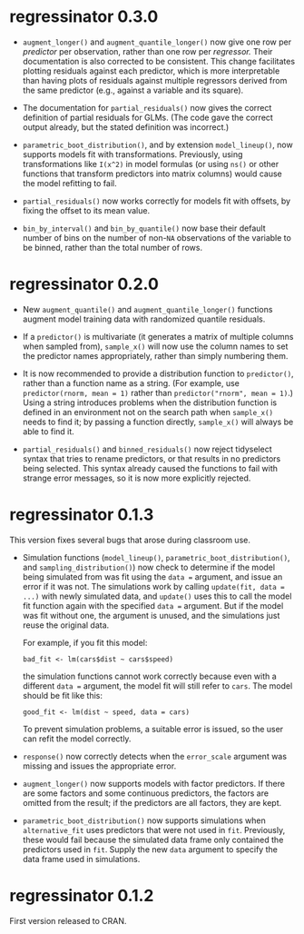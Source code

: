 # regressinator 0.3.0

- `augment_longer()` and `augment_quantile_longer()` now give one row per
  *predictor* per observation, rather than one row per *regressor.* Their
  documentation is also corrected to be consistent. This change facilitates
  plotting residuals against each predictor, which is more interpretable than
  having plots of residuals against multiple regressors derived from the same
  predictor (e.g., against a variable and its square).

- The documentation for `partial_residuals()` now gives the correct definition
  of partial residuals for GLMs. (The code gave the correct output already, but
  the stated definition was incorrect.)

- `parametric_boot_distribution()`, and by extension `model_lineup()`, now
  supports models fit with transformations. Previously, using transformations
  like `I(x^2)` in model formulas (or using `ns()` or other functions that
  transform predictors into matrix columns) would cause the model refitting to
  fail.

- `partial_residuals()` now works correctly for models fit with offsets, by
  fixing the offset to its mean value.

- `bin_by_interval()` and `bin_by_quantile()` now base their default number of
  bins on the number of non-`NA` observations of the variable to be binned,
  rather than the total number of rows.

# regressinator 0.2.0

- New `augment_quantile()` and `augment_quantile_longer()` functions augment
  model training data with randomized quantile residuals.

- If a `predictor()` is multivariate (it generates a matrix of multiple columns
  when sampled from), `sample_x()` will now use the column names to set the
  predictor names appropriately, rather than simply numbering them.

- It is now recommended to provide a distribution function to `predictor()`,
  rather than a function name as a string. (For example, use `predictor(rnorm,
  mean = 1)` rather than `predictor("rnorm", mean = 1)`.) Using a string
  introduces problems when the distribution function is defined in an
  environment not on the search path when `sample_x()` needs to find it; by
  passing a function directly, `sample_x()` will always be able to find it.

- `partial_residuals()` and `binned_residuals()` now reject tidyselect syntax
  that tries to rename predictors, or that results in no predictors being
  selected. This syntax already caused the functions to fail with strange error
  messages, so it is now more explicitly rejected.

# regressinator 0.1.3

This version fixes several bugs that arose during classroom use.

- Simulation functions (`model_lineup()`, `parametric_boot_distribution()`, and
  `sampling_distribution()`) now check to determine if the model being simulated
  from was fit using the `data =` argument, and issue an error if it was not.
  The simulations work by calling `update(fit, data = ...)` with newly simulated
  data, and `update()` uses this to call the model fit function again with the
  specified `data =` argument. But if the model was fit without one, the
  argument is unused, and the simulations just reuse the original data.

  For example, if you fit this model:

  ```
  bad_fit <- lm(cars$dist ~ cars$speed)
  ```

  the simulation functions cannot work correctly because even with a different
  `data =` argument, the model fit will still refer to `cars`. The model should
  be fit like this:

  ```
  good_fit <- lm(dist ~ speed, data = cars)
  ```

  To prevent simulation problems, a suitable error is issued, so the user can
  refit the model correctly.

- `response()` now correctly detects when the `error_scale` argument was missing
  and issues the appropriate error.

- `augment_longer()` now supports models with factor predictors. If there are
  some factors and some continuous predictors, the factors are omitted from the
  result; if the predictors are all factors, they are kept.

- `parametric_boot_distribution()` now supports simulations when
  `alternative_fit` uses predictors that were not used in `fit`. Previously,
  these would fail because the simulated data frame only contained the
  predictors used in `fit`. Supply the new `data` argument to specify the data
  frame used in simulations.

# regressinator 0.1.2

First version released to CRAN.
